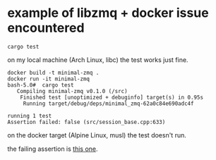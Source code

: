 # example of libzmq + docker issue encountered

```
cargo test
```

on my local machine (Arch Linux, libc) the test works just fine.

```
docker build -t minimal-zmq .
docker run -it minimal-zmq
bash-5.0#  cargo test
   Compiling minimal-zmq v0.1.0 (/src)
    Finished test [unoptimized + debuginfo] target(s) in 0.95s
     Running target/debug/deps/minimal_zmq-62a0c84e690adc4f

running 1 test
Assertion failed: false (src/session_base.cpp:633)
```

on the docker target (Alpine Linux, musl) the test doesn't run.

the failing assertion is [this one](https://github.com/zeromq/libzmq/blob/v4.3.2/src/session_base.cpp#L633).
